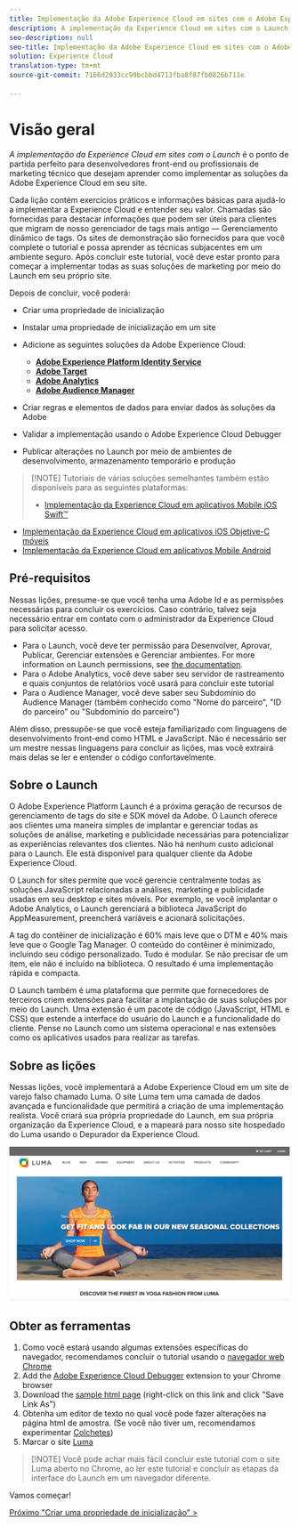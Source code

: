 ```yaml
---
title: Implementação da Adobe Experience Cloud em sites com o Adobe Experience Platform Launch
description: A implementação da Experience Cloud em sites com o Launch é o ponto de partida perfeito para desenvolvedores front-end ou profissionais de marketing técnico que desejam aprender como implementar as soluções da Adobe Experience Cloud em seu site.
seo-description: null
seo-title: Implementação da Adobe Experience Cloud em sites com o Adobe Experience Platform Launch
solution: Experience Cloud
translation-type: tm+mt
source-git-commit: 7166d2933cc99bcbbd4713fba8f87fb0826b711e

---
```



# Visão geral

_A implementação da Experience Cloud em sites com o Launch_ é o ponto de partida perfeito para desenvolvedores front-end ou profissionais de marketing técnico que desejam aprender como implementar as soluções da Adobe Experience Cloud em seu site.

Cada lição contém exercícios práticos e informações básicas para ajudá-lo a implementar a Experience Cloud e entender seu valor.  Chamadas são fornecidas para destacar informações que podem ser úteis para clientes que migram de nosso gerenciador de tags mais antigo — Gerenciamento dinâmico de tags. Os sites de demonstração são fornecidos para que você complete o tutorial e possa aprender as técnicas subjacentes em um ambiente seguro. Após concluir este tutorial, você deve estar pronto para começar a implementar todas as suas soluções de marketing por meio do Launch em seu próprio site.

Depois de concluir, você poderá:

* Criar uma propriedade de inicialização

* Instalar uma propriedade de inicialização em um site

* Adicione as seguintes soluções da Adobe Experience Cloud:
   * **[Adobe Experience Platform Identity Service](id-service.md)**
   * **[Adobe Target](target.md)**
   * **[Adobe Analytics](analytics.md)**
   * **[Adobe Audience Manager](audience-manager.md)**

* Criar regras e elementos de dados para enviar dados às soluções da Adobe

* Validar a implementação usando o Adobe Experience Cloud Debugger

* Publicar alterações no Launch por meio de ambientes de desenvolvimento, armazenamento temporário e produção

>[!NOTE] Tutoriais de várias soluções semelhantes também estão disponíveis para as seguintes plataformas:
>
> * [Implementação da Experience Cloud em aplicativos Mobile iOS Swift™](/help/mobile-ios-swift-implementation/index.md)
* [Implementação da Experience Cloud em aplicativos iOS Objetive-C móveis](/help/mobile-ios-objective-c-implementation/index.md)
* [Implementação da Experience Cloud em aplicativos Mobile Android](/help/mobile-android-implementation/index.md)


## Pré-requisitos

Nessas lições, presume-se que você tenha uma Adobe Id e as permissões necessárias para concluir os exercícios. Caso contrário, talvez seja necessário entrar em contato com o administrador da Experience Cloud para solicitar acesso.

* Para o Launch, você deve ter permissão para Desenvolver, Aprovar, Publicar, Gerenciar extensões e Gerenciar ambientes. For more information on Launch permissions, see [the documentation](https://docs.adobe.com/content/help/en/launch/using/reference/admin/user-permissions.html).
* Para o Adobe Analytics, você deve saber seu servidor de rastreamento e quais conjuntos de relatórios você usará para concluir este tutorial
* Para o Audience Manager, você deve saber seu Subdomínio do Audience Manager (também conhecido como "Nome do parceiro", "ID do parceiro" ou "Subdomínio do parceiro")

Além disso, pressupõe-se que você esteja familiarizado com linguagens de desenvolvimento front-end como HTML e JavaScript. Não é necessário ser um mestre nessas linguagens para concluir as lições, mas você extrairá mais delas se ler e entender o código confortavelmente.

## Sobre o Launch

O Adobe Experience Platform Launch é a próxima geração de recursos de gerenciamento de tags do site e SDK móvel da Adobe. O Launch oferece aos clientes uma maneira simples de implantar e gerenciar todas as soluções de análise, marketing e publicidade necessárias para potencializar as experiências relevantes dos clientes. Não há nenhum custo adicional para o Launch. Ele está disponível para qualquer cliente da Adobe Experience Cloud.

O Launch for sites permite que você gerencie centralmente todas as soluções JavaScript relacionadas a análises, marketing e publicidade usadas em seu desktop e sites móveis. Por exemplo, se você implantar o Adobe Analytics, o Launch gerenciará a biblioteca JavaScript do AppMeasurement, preencherá variáveis e acionará solicitações.

A tag do contêiner de inicialização é 60% mais leve que o DTM e 40% mais leve que o Google Tag Manager. O conteúdo do contêiner é minimizado, incluindo seu código personalizado. Tudo é modular. Se não precisar de um item, ele não é incluído na biblioteca. O resultado é uma implementação rápida e compacta.

O Launch também é uma plataforma que permite que fornecedores de terceiros criem extensões para facilitar a implantação de suas soluções por meio do Launch. Uma extensão é um pacote de código (JavaScript, HTML e CSS) que estende a interface do usuário do Launch e a funcionalidade do cliente. Pense no Launch como um sistema operacional e nas extensões como os aplicativos usados para realizar as tarefas.

## Sobre as lições

Nessas lições, você implementará a Adobe Experience Cloud em um site de varejo falso chamado Luma. O site [](https://luma.enablementadobe.com/content/luma/us/en.html) Luma tem uma camada de dados avançada e funcionalidade que permitirá a criação de uma implementação realista. Você criará sua própria propriedade do Launch, em sua própria organização da Experience Cloud, e a mapeará para nosso site hospedado do Luma usando o Depurador da Experience Cloud.

[![Site da Luma](images/overview-luma.png)](https://luma.enablementadobe.com/content/luma/us/en.html)

## Obter as ferramentas

1. Como você estará usando algumas extensões específicas do navegador, recomendamos concluir o tutorial usando o [navegador web Chrome](https://www.google.com/chrome/)
1. Add the [Adobe Experience Cloud Debugger](https://chrome.google.com/webstore/detail/adobe-experience-cloud-de/ocdmogmohccmeicdhlhhgepeaijenapj) extension to your Chrome browser
1. Download the [sample html page](https://www.enablementadobe.com/multi/web/basic-sample.html) (right-click on this link and click "Save Link As")
1. Obtenha um editor de texto no qual você pode fazer alterações na página html de amostra. (Se você não tiver um, recomendamos experimentar [Colchetes](http://brackets.io/))
1. Marcar o site [Luma](https://luma.enablementadobe.com/content/luma/us/en.html)

>[!NOTE] Você pode achar mais fácil concluir este tutorial com o site Luma aberto no Chrome, ao ler este tutorial e concluir as etapas da interface do Launch em um navegador diferente.

Vamos começar!

[Próximo "Criar uma propriedade de inicialização" &gt;](launch.md)